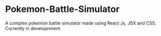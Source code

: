 # Pokemon-Battle-Simulator
A complex pokemon battle simulator made using React Js, JSX and CSS.
Currently in developnment
